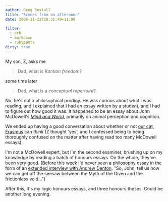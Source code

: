 ```yaml
---
author: Greg Restall
title: "Scenes from an afternoon"
date: 2006-11-22T20:31:49+11:00

filter:
  - erb
  - markdown
  - rubypants
dirty: true
---
```


My son, Z, asks me

> Dad, what is *Kantian freedom*?

some time later

> Dad, what is a *conceptual repertoire*?

No, he's not a philosophical prodigy. He was curious about what I was reading, and I explained that I had an essay written by a student, and I had to figure out how good it was.  It happened to be an essay about John McDowell's *[Mind and World](http://www.amazon.com/Mind-World-John-McDowell/dp/0674576101/consequentlyorg)*, primarily on animal perception and cognition.  

We ended up having a good conversation about whether or not [our cat, Erasmus](https://consequently.org/pictures/erasmus_christmas.jpg) can *think* (Z thought 'yes', and I confessed being to being thoroughly confused on the matter after having read too many McDowell essays).

I'm not a McDowell expert, but I'm the second examiner, brushing up on my knowledge by reading a batch of honours essays. On the whole, they've been very good.  (Before this week I'd never seen a philosophy essay in the form of an [extended interview with Andrew Denton](http://abc.net.au/enoughrope).  "So, John, tell us how we can get off the seesaw between the Myth of the Given and the frictionless void...")

After this, it's my logic honours essays, and three honours theses.  Could be another long evening.